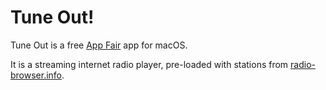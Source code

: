 # Tune Out!

Tune Out is a free [App Fair](https://www.appfair.net) app
for macOS.

It is a streaming internet radio player, pre-loaded
with stations from [radio-browser.info](https://www.radio-browser.info/#/).
